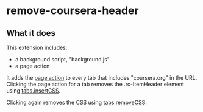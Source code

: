 # remove-coursera-header

## What it does

This extension includes:

* a background script, "background.js"
* a page action

It adds the [page action](https://developer.mozilla.org/en-US/Add-ons/WebExtensions/API/pageAction)
to every tab that includes "coursera.org" in the URL. Clicking the page action
for a tab removes the .rc-ItemHeader element using [tabs.insertCSS](https://developer.mozilla.org/docs/Mozilla/Add-ons/WebExtensions/API/tabs/insertCSS).

Clicking again removes the CSS using [tabs.removeCSS](https://developer.mozilla.org/docs/Mozilla/Add-ons/WebExtensions/API/tabs/removeCSS).
